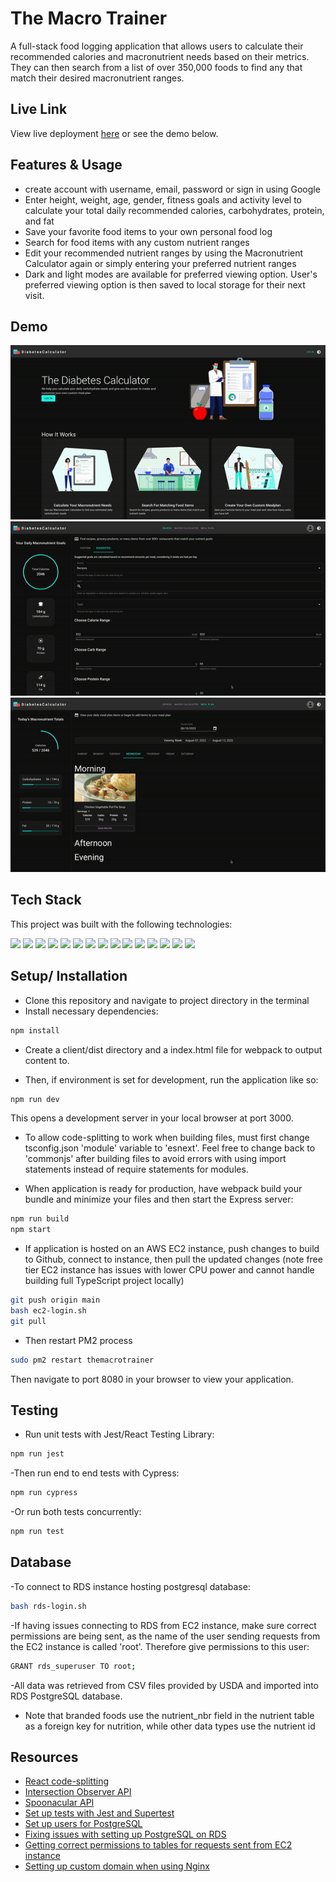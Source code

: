# The Macro Trainer

A full-stack food logging application that allows users to calculate their recommended calories and macronutrient needs based on their metrics. They can then search from a list of over 350,000 foods to find any that match their desired macronutrient ranges.

## Live Link

View live deployment [here](https://themacrotrainer.com) or see the demo below.

## Features & Usage

-  create account with username, email, password or sign in using Google
-  Enter height, weight, age, gender, fitness goals and activity level to calculate your total daily recommended calories, carbohydrates, protein, and fat
-  Save your favorite food items to your own personal food log
-  Search for food items with any custom nutrient ranges
-  Edit your recommended nutrient ranges by using the Macronutrient Calculator again or simply entering your preferred nutrient ranges
-  Dark and light modes are available for preferred viewing option. User's preferred viewing option is then saved to local storage for their next visit.

## Demo

![homepage](./gifs/ezgif.com-gif-maker.gif)
![searchpage](./gifs/search-page.gif)
![mealplanpage](./gifs/mealplan-page.gif)

## Tech Stack

This project was built with the following technologies:

<img src="https://img.shields.io/badge/PostgreSQL-316192?style=for-the-badge&logo=postgresql&logoColor=white" />
<img src="https://img.shields.io/badge/Express.js-000000?style=for-the-badge&logo=express&logoColor=white" />
<img src="https://img.shields.io/badge/React-20232A?style=for-the-badge&logo=react&logoColor=61DAFB" />
<img src="https://img.shields.io/badge/Node.js-339933?style=for-the-badge&logo=nodedotjs&logoColor=white" />
<img src="https://img.shields.io/badge/TypeScript-007ACC?style=for-the-badge&logo=typescript&logoColor=white" />
<img src="https://img.shields.io/badge/Sass-CC6699?style=for-the-badge&logo=sass&logoColor=white" />
<img src="https://img.shields.io/badge/Amazon_AWS-FF9900?style=for-the-badge&logo=amazonaws&logoColor=white" />
<img src="https://img.shields.io/badge/Nginx-009639?style=for-the-badge&logo=nginx&logoColor=white" />
<img src="https://img.shields.io/badge/Material%20UI-007FFF?style=for-the-badge&logo=mui&logoColor=white" />
<img src="https://img.shields.io/badge/CSS3-1572B6?style=for-the-badge&logo=css3&logoColor=white" />
<img src="https://img.shields.io/badge/prettier-1A2C34?style=for-the-badge&logo=prettier&logoColor=F7BA3E" />
<img src="https://img.shields.io/badge/Webpack-8DD6F9?style=for-the-badge&logo=Webpack&logoColor=white" />
<img src="https://img.shields.io/badge/Babel-F9DC3E?style=for-the-badge&logo=babel&logoColor=white" />
<img src="https://img.shields.io/badge/Jest-C21325?style=for-the-badge&logo=jest&logoColor=white" />
<img src="https://img.shields.io/badge/Cypress-17202C?style=for-the-badge&logo=cypress&logoColor=white" />

## Setup/ Installation

-  Clone this repository and navigate to project directory in the terminal
-  Install necessary dependencies:

```bash
npm install
```

-  Create a client/dist directory and a index.html file for webpack to output content to.

-  Then, if environment is set for development, run the application like so:

```bash
npm run dev
```

This opens a development server in your local browser at port 3000.

-  To allow code-splitting to work when building files, must first change tsconfig.json 'module' variable to 'esnext'. Feel free to change back to 'commonjs' after building files to avoid errors with using import statements instead of require statements for modules.

-  When application is ready for production, have webpack build your bundle and minimize your files and then start the Express server:

```bash
npm run build
npm start
```

-  If application is hosted on an AWS EC2 instance, push changes to build to Github, connect to instance, then pull the updated changes (note free tier EC2 instance has issues with lower CPU power and cannot handle building full TypeScript project locally)

```bash
git push origin main
bash ec2-login.sh
git pull
```

-  Then restart PM2 process

```bash
sudo pm2 restart themacrotrainer
```

Then navigate to port 8080 in your browser to view your application.

## Testing

-  Run unit tests with Jest/React Testing Library:

```bash
npm run jest
```

-Then run end to end tests with Cypress:

```bash
npm run cypress
```

-Or run both tests concurrently:

```bash
npm run test
```

## Database

-To connect to RDS instance hosting postgresql database:

```bash
bash rds-login.sh
```

-If having issues connecting to RDS from EC2 instance, make sure correct permissions are being sent, as the name of the user sending requests from the EC2 instance is called 'root'. Therefore give permissions to this user:

```bash
GRANT rds_superuser TO root;
```

-All data was retrieved from CSV files provided by USDA and imported into RDS PostgreSQL database.

-  Note that branded foods use the nutrient_nbr field in the nutrient table as a foreign key for nutrition, while other data types use the nutrient id

## Resources

-  [React code-splitting](https://reactjs.org/docs/code-splitting.html)
-  [Intersection Observer API](https://developer.mozilla.org/en-US/docs/Web/API/Intersection_Observer_API)
-  [Spoonacular API](https://spoonacular.com/food-api/docs)
-  [Set up tests with Jest and Supertest](https://www.rithmschool.com/courses/intermediate-node-express/api-tests-with-jest)
-  [Set up users for PostgreSQL](https://stackoverflow.com/questions/42749033/fatal-password-authentication-failed-for-user-root-postgresql)
-  [Fixing issues with setting up PostgreSQL on RDS](https://stackoverflow.com/questions/65877048/pgadmin-on-ubuntu-20-04-fatal-password-authentication-failed-for-user)
-  [Getting correct permissions to tables for requests sent from EC2 instance](https://stackoverflow.com/questions/55080121/amazon-rds-postgresql-role-cannot-access-tables)
-  [Setting up custom domain when using Nginx](https://stackoverflow.com/questions/32467541/link-a-google-domain-to-amazon-ec2-server#:~:text=In%20your%20google%20domain%20admin,from%20the%20amazon%20EC2%20instance.)
